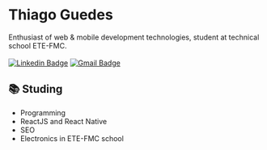# Thiago Guedes
Enthusiast of web & mobile development technologies, student at technical school ETE-FMC.<br/><br/>
[![Linkedin Badge](https://img.shields.io/badge/-ThiagoGuedes-6A5ACD?style=flat-square&logo=Linkedin&logoColor=white&link=https://www.linkedin.com/in/thiago-guedes-30071219a/)](https://www.linkedin.com/in/thiago-guedes-30071219a/) [![Gmail Badge](https://img.shields.io/badge/-thiago.guedescesar@gmail.com-6A5ACD?style=flat-square&logo=Gmail&logoColor=white&link=mailto:thiago.guedescesar@gmail.com)](mailto:thiago.guedescesar@gmail.com)

## :books: Studing

<ul>
  <li>Programming</li>
  <li>ReactJS and React Native</li>
  <li>SEO</li>
  <li>Electronics in ETE-FMC school</li>
</ul>


 
